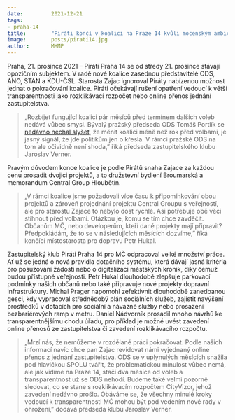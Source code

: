 ```yaml
---
date:         2021-12-21
tags:        
- praha-14
title:        "Piráti končí v koalici na Praze 14 kvůli mocenským ambicím starosty Zajace z ODS"
image: 	      posts/pirati14.jpg
author:       MHMP
---
```

 
Praha, 21. prosince 2021 – Piráti Praha 14 se od středy 21. prosince stávají opozičním subjektem. V radě nové koalice zasednou představitelé ODS, ANO, STAN a KDU-ČSL. Starosta Zajac ignoroval Piráty nabízenou možnost jednat o pokračování koalice. Piráti očekávají rušení opatření vedoucí k větší transparentnosti jako rozklikávací rozpočet nebo online přenos jednání zastupitelstva.

> „Rozbíjet fungující koalici pár měsíců před termínem dalších voleb nedává vůbec smysl. Bývalý pražský předseda ODS Tomáš Portlík se [nedávno nechal slyšet](https://denikn.cz/737026/uspech-spolu-laka-trojkoalici-ke-spojeni-i-v-praze-ceka-se-kdo-povede-prazskou-ods-zajem-ma-i-poslanec-benda/?ref=list), že měnit koalici méně než rok před volbami, je jasný signál, že jde politikům jen o křesla. V rámci pražské ODS na tom ale očividně není shoda,” říká předseda zastupitelského klubu Jaroslav Verner.

Pravým důvodem konce koalice je podle Pirátů snaha Zajace za každou cenu prosadit dvojici projektů, a to družstevní bydlení Broumarská a memorandum Central Group Hloubětín. 

> „V rámci koalice jsme požadovali více času k připomínkování obou projektů a zároveň projednání projektu Central Groupu s veřejností, ale pro starostu Zajace to nebylo dost rychlé. Asi potřebuje obě věci stihnout před volbami. Otázkou je, komu se tím chce zavděčit. Občanům MČ, nebo developerům, kteří dané projekty mají připravit? Předpokládám, že to se v následujících měsících dozvíme,” říká končící místostarosta pro dopravu Petr Hukal. 

Zastupitelský klub Piráti Praha 14 pro MČ odpracoval velké množství práce. Ať už se jedná o nová pravidla dotačního systému, která dávají jasná kritéria pro posuzování žádosti nebo o digitalizaci městských kronik, díky čemuž budou přístupné veřejnosti. Petr Hukal dlouhodobě zlepšuje parkovací podmínky našich občanů nebo také připravuje nové projekty dopravní infrastruktury. Michal Prager napomohl zefektivnit dlouhodobě zanedbanou gesci, kdy vypracoval střednědobý plán sociálních služeb, zajistit navýšení prostředků v dotacích pro sociální a návazné služby nebo prosazení bezbariérových ramp v metru. Daniel Nádvorník prosadil mnoho návrhů ke transparentnějšímu chodu úřadu, pro příklad je možné uvést zavedení online přenosů ze zastupitelstva či zavedení rozklikávacího rozpočtu.

> „Mrzí nás, že nemůžeme v rozdělané práci pokračovat. Podle našich informací navíc chce pan Zajac revidovat námi vyjednaný online přenos z jednání zastupitelstva. ODS se v uplynulých měsících snažila pod hlavičkou SPOLU tvářit, že problematickou minulost vůbec nemá, ale jak vidíme na Praze 14, stačí dva měsíce od voleb a transparentnost už se ODS nehodí. Budeme také velmi pozorně sledovat, co se stane s rozklikávacím rozpočtem CityVizor, jehož zavedení nedávno prošlo. Obáváme se, že všechny minulé kroky vedoucí k transparentnosti MČ mohou být pod vedením nové rady v ohrožení,” dodává předseda klubu Jaroslav Verner.
